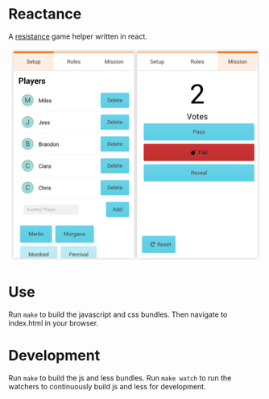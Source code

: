 # Reactance
A [resistance](http://en.m.wikipedia.org/wiki/The_Resistance_(game)) game helper written in react.

![Screenshot](/images/screenshot.png?raw=true)

# Use
Run `make` to build the javascript and css bundles.
Then navigate to index.html in your browser.

# Development
Run `make` to build the js and less bundles.
Run `make watch` to run the watchers to continuously
build js and less for development.
